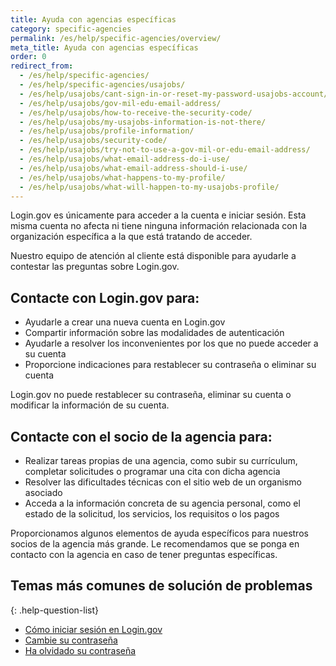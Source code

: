 ```yaml
---
title: Ayuda con agencias específicas
category: specific-agencies
permalink: /es/help/specific-agencies/overview/
meta_title: Ayuda con agencias específicas
order: 0
redirect_from:
  - /es/help/specific-agencies/
  - /es/help/specific-agencies/usajobs/
  - /es/help/usajobs/cant-sign-in-or-reset-my-password-usajobs-account/
  - /es/help/usajobs/gov-mil-edu-email-address/
  - /es/help/usajobs/how-to-receive-the-security-code/
  - /es/help/usajobs/my-usajobs-information-is-not-there/
  - /es/help/usajobs/profile-information/
  - /es/help/usajobs/security-code/
  - /es/help/usajobs/try-not-to-use-a-gov-mil-or-edu-email-address/
  - /es/help/usajobs/what-email-address-do-i-use/
  - /es/help/usajobs/what-email-address-should-i-use/
  - /es/help/usajobs/what-happens-to-my-profile/
  - /es/help/usajobs/what-will-happen-to-my-usajobs-profile/
---
```


Login.gov es únicamente para acceder a la cuenta e iniciar sesión. Esta misma cuenta no afecta ni tiene ninguna información relacionada con la organización específica a la que está tratando de acceder.

Nuestro equipo de atención al cliente está disponible para ayudarle a contestar las preguntas sobre Login.gov.

## Contacte con Login.gov para:
* Ayudarle a crear una nueva cuenta en Login.gov 
* Compartir información sobre las modalidades de autenticación
* Ayudarle a resolver los inconvenientes por los que no puede acceder a su cuenta
* Proporcione indicaciones para restablecer su contraseña o eliminar su cuenta

Login.gov no puede restablecer su contraseña, eliminar su cuenta o modificar la información de su cuenta.

## Contacte con el socio de la agencia para:
* Realizar tareas propias de una agencia, como subir su currículum, completar solicitudes o programar una cita con dicha agencia
* Resolver las dificultades técnicas con el sitio web de un organismo asociado
* Acceda a la información concreta de su agencia personal, como el estado de la solicitud, los servicios, los requisitos o los pagos

Proporcionamos algunos elementos de ayuda específicos para nuestros socios de la agencia más grande. Le recomendamos que se ponga en contacto con la agencia en caso de tener preguntas específicas.

## Temas más comunes de solución de problemas

{: .help-question-list}
* [Cómo iniciar sesión en Login.gov](/es/help/trouble-signing-in/how-to-sign-in/)
* [Cambie su contraseña](/es/help/manage-your-account/change-your-password/)
* [Ha olvidado su contraseña](/es/help/trouble-signing-in/forgot-your-password/)
